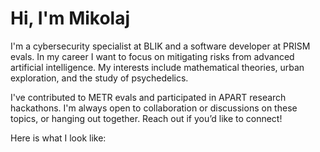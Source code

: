 # Hi, I'm Mikolaj

I'm a cybersecurity specialist at BLIK and a software developer at PRISM evals. In my career I want to focus on mitigating risks from advanced artificial intelligence. My interests include mathematical theories, urban exploration, and the study of psychedelics.

I've contributed to METR evals and participated in APART research hackathons. I'm always open to collaboration or discussions on these topics, or hanging out together. Reach out if you’d like to connect!

Here is what I look like:

